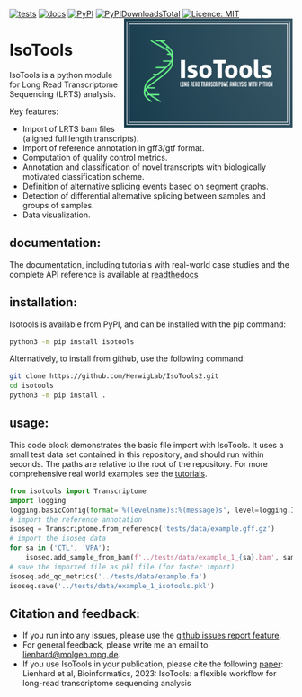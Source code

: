 [![tests](https://github.com/HerwigLab/IsoTools2/actions/workflows/tests.yml/badge.svg)](https://github.com/HerwigLab/IsoTools2/actions?query=workflow%3Atests)
[![docs](https://readthedocs.org/projects/isotools/badge/?version=latest)](https://isotools.readthedocs.io/en/latest/)
[![PyPI](https://img.shields.io/pypi/v/isotools.svg)](https://pypi.org/project/isotools)
[![PyPIDownloadsTotal](https://pepy.tech/badge/isotools)](https://pepy.tech/project/isotools)
[![Licence: MIT](https://img.shields.io/badge/license-MIT-blue)](https://github.com/HerwigLab/IsoTools2/blob/master/LICENSE.txt)
<img align="right" src="IsoToolsLogo.png" alt="IsoTools Logo" width="300"  />

# IsoTools

IsoTools is a python module for Long Read Transcriptome Sequencing (LRTS) analysis.

Key features:

* Import of LRTS bam files (aligned full length transcripts).
* Import of reference annotation in gff3/gtf format.
* Computation of quality control metrics.
* Annotation and classification of novel transcripts with biologically motivated classification scheme.
* Definition of alternative splicing events based on segment graphs.
* Detection of differential alternative splicing between samples and groups of samples.
* Data visualization.

## documentation:

The documentation, including tutorials with real-world case studies and the complete API reference is available at [readthedocs](https://isotools.readthedocs.io/en/latest/ "documentation")

## installation:

Isotools is available from PyPI, and can be installed with the pip command:

```bash
python3 -m pip install isotools
```

Alternatively, to install from github, use the following command:

```bash
git clone https://github.com/HerwigLab/IsoTools2.git
cd isotools
python3 -m pip install .
```

## usage:

This code block demonstrates the basic file import with IsoTools.
It uses a small test data set contained in this repository, and should run within seconds. The paths are relative to the root of the repository.
For more comprehensive real world examples see the [tutorials](https://isotools.readthedocs.io/en/latest/tutorials.html "readthedocs").

```python
from isotools import Transcriptome
import logging
logging.basicConfig(format='%(levelname)s:%(message)s', level=logging.INFO)
# import the reference annotation
isoseq = Transcriptome.from_reference('tests/data/example.gff.gz')
# import the isoseq data
for sa in ('CTL', 'VPA'):
    isoseq.add_sample_from_bam(f'../tests/data/example_1_{sa}.bam', sample_name=sa, group=sa, platform='SequelII')
# save the imported file as pkl file (for faster import)
isoseq.add_qc_metrics('../tests/data/example.fa')
isoseq.save('../tests/data/example_1_isotools.pkl')
```

## Citation and feedback:

* If you run into any issues, please use the [github issues report feature](https://github.com/HerwigLab/IsoTools2/issues).
* For general feedback, please write me an email to [lienhard@molgen.mpg.de](mailto:lienhard@molgen.mpg.de).
* If you use IsoTools in your publication, please cite the following [paper](https://doi.org/10.1093/bioinformatics/btad364): Lienhard et al, Bioinformatics, 2023: IsoTools: a flexible workflow for long-read transcriptome sequencing analysis
